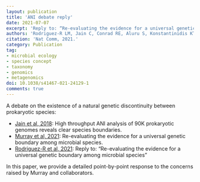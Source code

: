 ```yaml
---
layout: publication
title: 'ANI debate reply'
date: 2021-07-07
excerpt: 'Reply to: “Re-evaluating the evidence for a universal genetic boundary among microbial species”'
authors: 'Rodriguez-R LM, Jain C, Conrad RE, Aluru S, Konstantinidis KT.'
citation: 'Nat Comm, 2021.'
category: Publication
tag:
- microbial ecology
- species concept
- taxonomy
- genomics
- metagenomics
doi: 10.1038/s41467-021-24129-1
comments: true
---
```


A debate on the existence of a natural genetic discontinuity between prokaryotic
species:
- [Jain et al, 2018](https://www.nature.com/articles/s41467-018-07641-9):
  High throughput ANI analysis of 90K prokaryotic genomes reveals clear species boundaries.
- [Murray et al, 2021](https://www.nature.com/articles/s41467-021-24128-2):
  Re-evaluating the evidence for a universal genetic boundary among microbial species.
- [Rodriguez-R et al, 2021](https://www.nature.com/articles/s41467-021-24129-1):
  Reply to: “Re-evaluating the evidence for a universal genetic boundary among microbial species”

In this paper, we provide a detailed point-by-point response to the concerns
raised by Murray and collaborators.
